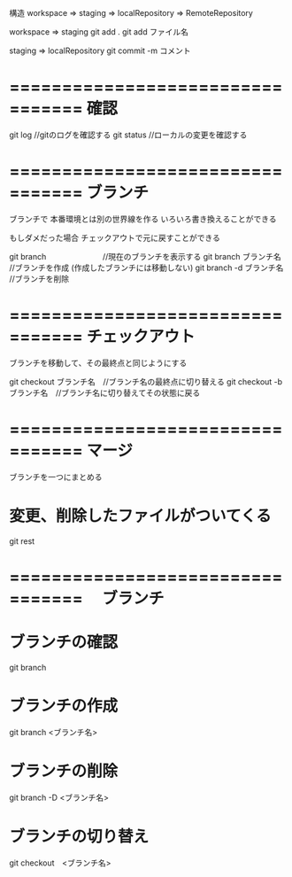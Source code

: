 構造
workspace => staging => localRepository => RemoteRepository

workspace => staging
git add .
git add ファイル名


staging => localRepository
git commit -m コメント



=================================
確認
=================================
git log    //gitのログを確認する
git status  //ローカルの変更を確認する

=================================
ブランチ
=================================
ブランチで
本番環境とは別の世界線を作る
いろいろ書き換えることができる

もしダメだった場合
チェックアウトで元に戻すことができる

git branch  　　　　　　　//現在のブランチを表示する
git branch ブランチ名    //ブランチを作成 (作成したブランチには移動しない)
git branch -d ブランチ名 //ブランチを削除

=================================
チェックアウト
=================================
ブランチを移動して、その最終点と同じようにする

git checkout ブランチ名　//ブランチ名の最終点に切り替える
git checkout -b ブランチ名　//ブランチ名に切り替えてその状態に戻る

=================================
マージ
=================================
ブランチを一つにまとめる



# 変更、削除したファイルがついてくる
git rest



=================================
　ブランチ
=================================

# ブランチの確認
git branch

# ブランチの作成
git branch <ブランチ名>

# ブランチの削除
git branch -D <ブランチ名>

# ブランチの切り替え
git checkout　<ブランチ名>




